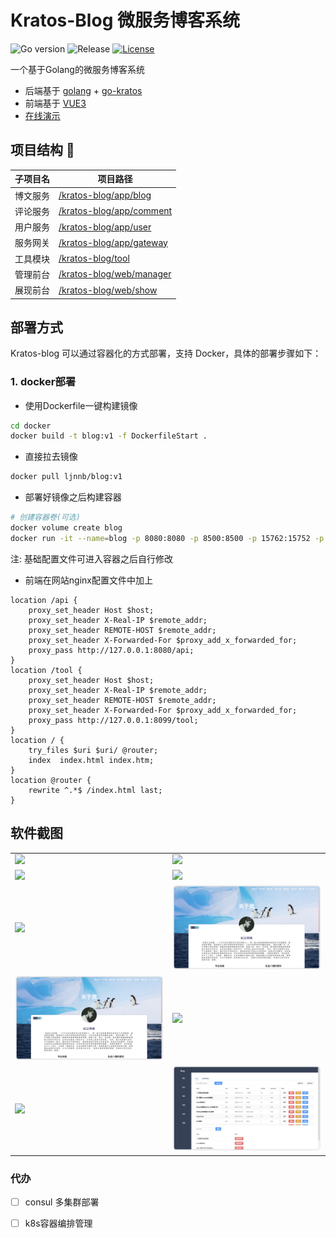 # Kratos-Blog 微服务博客系统
<div>

![Go version](https://img.shields.io/badge/go-%3E%3Dv1.18-9cf)
![Release](https://img.shields.io/badge/release-1.1-green.svg)
[![License](https://img.shields.io/badge/license-MIT-blue.svg)](LICENSE)
</div>
一个基于Golang的微服务博客系统

- 后端基于 [golang](https://go.dev/) + [go-kratos](https://go-kratos.dev/)
- 前端基于 [VUE3](https://vuejs.org/) 
- [在线演示](https://lllcnm.cn)
## 项目结构 🧐

| 子项目名 | 项目路径                                      |
|------|-------------------------------------------|
| 博文服务 | [/kratos-blog/app/blog](./app/blog)       |
| 评论服务 | [/kratos-blog/app/comment](./app/comment) |
| 用户服务 | [/kratos-blog/app/user](./app/user)       |
| 服务网关 | [/kratos-blog/app/gateway](./app/gateway) |
| 工具模块 | [/kratos-blog/tool](./tool/README.md)     |
| 管理前台 | [/kratos-blog/web/manager](./web/manager) |
| 展现前台 | [/kratos-blog/web/show](./web/show)       |


[//]: # (## 技术栈)

[//]: # (- mysql)

[//]: # (- redis)

[//]: # (- rabbitmq)

[//]: # (- consul)

[//]: # (- gin)

[//]: # (- jwt)

[//]: # ()
[//]: # (## 功能特点)

[//]: # ()
[//]: # (1. **文章管理**：用户可以创建、编辑和删除文章。支持 MarkDown 编辑器，可以插入图片、链接等多媒体元素。)

[//]: # (2. **用户认证**：支持用户注册和登录功能，对用户的角色进行区分。)

[//]: # (3. **评论功能**：用户可以在文章下发表评论，并查看其他用户的评论。)

[//]: # (4. **分类和标签**：文章可以按照不同的分类和标签进行组织，方便用户查找和浏览相关的文章。)

[//]: # (5. **搜索功能**：提供全文搜索功能，帮助用户快速找到所需的文章内容。)

[//]: # (6. **响应式设计**：界面采用响应式设计，适应不同分辨率的设备，如手机、平板和桌面电脑。)

[//]: # ()
[//]: # (## 技术架构)

[//]: # ()
[//]: # (Kratos-blog 采用 go-kratos 微服务框架作为后端核心，实现了高并发、可扩展的服务端逻辑。具体来说，它包括以下几个部分：)

[//]: # ()
[//]: # (1. **API 网关**：负责处理来自客户端的请求，将请求路由到相应的微服务上，并提供统一的入口地址。)

[//]: # (2. **用户服务**：处理用户相关的操作，如注册、登录、用户信息管理等。)

[//]: # (3. **文章服务**：负责文章的创建、编辑、删除等操作，以及文章的分类、标签管理。)

[//]: # (4. **评论服务**：处理用户对文章的评论功能，包括添加评论、回复评论等。)

[//]: # (5. **搜索服务**：提供全文搜索功能，帮助用户快速找到所需的文章内容。)

[//]: # (6. **数据库**：使用高效的数据库存储用户数据、文章数据和评论数据，保证数据的持久化存储。)

[//]: # (7. **缓存**：使用缓存技术提升系统的响应速度和性能，减少数据库的访问压力。)

[//]: # (8. **日志和监控**：记录系统运行过程中的关键信息，并进行实时监控和告警。)

## 部署方式

Kratos-blog 可以通过容器化的方式部署，支持 Docker，具体的部署步骤如下：

### 1. docker部署
- 使用Dockerfile一键构建镜像
``` bash
cd docker
docker build -t blog:v1 -f DockerfileStart .
```
- 直接拉去镜像
``` bash
docker pull ljnnb/blog:v1
```
- 部署好镜像之后构建容器
``` bash
# 创建容器卷(可选)
docker volume create blog
docker run -it --name=blog -p 8080:8080 -p 8500:8500 -p 15762:15752 -p 23306:3306 -p 26379:6379 -p 8099:8099 -v blog:/root/hongDou -d ljnnb/blog:v1
```
注: 基础配置文件可进入容器之后自行修改
- 前端在网站nginx配置文件中加上
``` nginx
location /api {
    proxy_set_header Host $host;
    proxy_set_header X-Real-IP $remote_addr;
    proxy_set_header REMOTE-HOST $remote_addr;
    proxy_set_header X-Forwarded-For $proxy_add_x_forwarded_for;
    proxy_pass http://127.0.0.1:8080/api;
}
location /tool {
    proxy_set_header Host $host;
    proxy_set_header X-Real-IP $remote_addr;
    proxy_set_header REMOTE-HOST $remote_addr;
    proxy_set_header X-Forwarded-For $proxy_add_x_forwarded_for;
    proxy_pass http://127.0.0.1:8099/tool;
}
location / {
    try_files $uri $uri/ @router;
    index  index.html index.htm;
}
location @router {
    rewrite ^.*$ /index.html last;
}
```
## 软件截图
<table>
    <tr>
        <td><img src="static/iShot_2024-04-26_22.08.07.png"/></td>
        <td><img src="static/iShot_2024-04-26_22.10.14.png"/></td>
    </tr>
    <tr>
        <td><img src="static/iShot_2024-04-26_22.10.43.png"/></td>
        <td><img src="static/iShot_2024-04-26_22.11.06.png"/></td>
    </tr>
    <tr>
        <td><img src="static/iShot_2024-04-26_22.11.26.png"/></td>
        <td><img src="static/iShot_2024-04-26_22.11.44.png"/></td>
    </tr>
    <tr>
        <td><img src="static/iShot_2024-04-26_22.11.44.png"/></td>
        <td><img src="static/iShot_2024-04-26_22.12.20.png"/></td>
    </tr>
    <tr>
        <td><img src="static/iShot_2024-04-26_22.12.40.png"/></td>
        <td><img src="static/iShot_2024-04-26_22.13.14.png"/></td>
    </tr>
</table>

### 代办
- [ ] consul 多集群部署
- [ ] k8s容器编排管理


